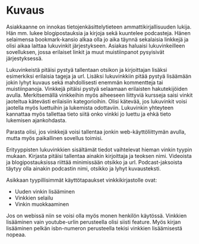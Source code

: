 # Kuvaus

Asiakkaanne on innokas tietojenkäsittelytieteen ammattikirjallisuuden lukija. Hän mm. lukee blogipostauksia ja kirjoja sekä kuuntelee podcasteja. Hänen selaimensa bookmark-kansio alkaa olla jo aika täynnä sekalaisia linkkejä ja olisi aikaa laittaa lukuvinkit järjestykseen. Asiakas haluaisi lukuvinkeilleen sovelluksen, jossa erilaiset linkit ja muut muistiinpanot pysyisivät järjestyksessä.

Lukuvinkeistä pitäisi pystyä tallentaan otsikon ja kirjoittajan lisäksi esimerkiksi erilaisia tageja ja url. Lisäksi lukuvinkkiin pitää pystyä lisäämään jokin lyhyt kuvaus sekä mahdollisesti enemmän kommentteja tai muistiinpanoja. Vinkkejä pitäisi pystyä selaamaan erilaisten hakutekijöiden avulla. Merkitsemällä vinkkeihin myös aiheeseen liittyviä kursseja saisi vinkit jaoteltua kätevästi erilaisiin kategorioihin. Olisi kätevää, jos lukuvinkit voisi jaotella myös luettuihin ja lukemista odottaviin. Lukuvinkin yhteyteen kannattaa myös tallettaa tieto siitä onko vinkki jo luettu ja ehkä tieto lukemisen ajankohdasta.

Parasta olisi, jos vinkkejä voisi tallentaa jonkin web-käyttöliittymän avulla, mutta myös paikallinen sovellus toimisi.

Erityyppisten lukuvinkkien sisältämät tiedot vaihtelevat hieman vinkin tyypin mukaan. Kirjasta pitäisi tallentaa ainakin kirjoittaja ja teoksen nimi. Videoista ja blogipostauksissa riittää minimissään otsikko ja url. Podcast-jaksoista täytyy olla ainakin podcastin nimi, otsikko ja lyhyt kuvausteksti.

Asikkaan tyypillisimmät käyttötapaukset vinkkikirjastolle ovat:

- Uuden vinkin lisääminen
- Vinkkien selailu
- Vinkin muokkaaminen

Jos on webissä niin se voisi olla myös monen henkilön käytössä. Vinkkien lisääminen vain youtube-urlin perusteella olisi siisti feature. Myös kirjan lisääminen pelkän isbn-numeron perusteella tekisi vinkkien lisäämisestä nopeaa.
